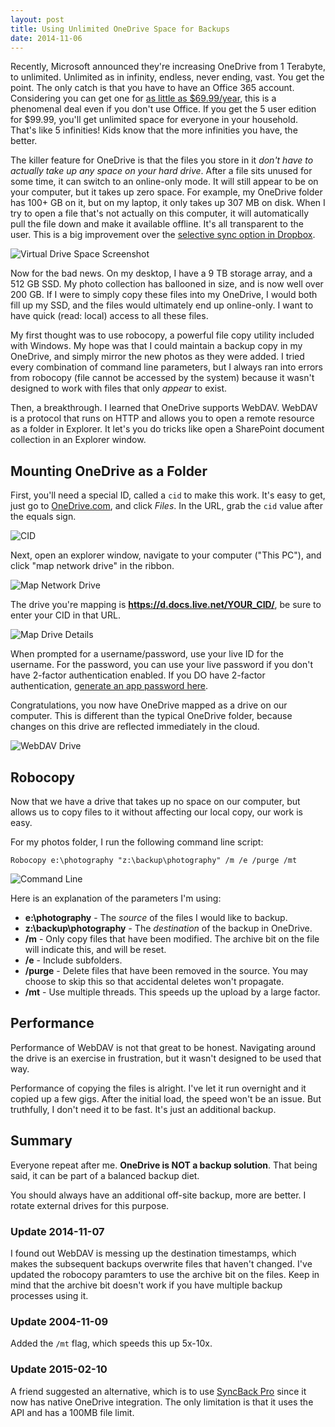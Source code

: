```yaml
---
layout: post
title: Using Unlimited OneDrive Space for Backups
date: 2014-11-06
---
```


Recently, Microsoft announced they're increasing OneDrive from 1 Terabyte, to unlimited. Unlimited as in infinity, endless, never ending, vast. You get the point. The only catch is that you have to have an Office 365 account. Considering you can get one for [as little as $69.99/year](http://products.office.com/en-us/buy/office), this is a phenomenal deal even if you don't use Office. If you get the 5 user edition for $99.99, you'll get unlimited space for everyone in your household. That's like 5 infinities! Kids know that the more infinities you have, the better.

The killer feature for OneDrive is that the files you store in it *don't have to actually take up any space on your hard drive*. After a file sits unused for some time, it can switch to an online-only mode. It will still appear to be on your computer, but it takes up zero space. For example, my OneDrive folder has 100+ GB on it, but on my laptop, it only takes up 307 MB on disk. When I try to open a file that's not actually on this computer, it will automatically pull the file down and make it available offline. It's all transparent to the user. This is a big improvement over the [selective sync option in Dropbox](https://www.dropbox.com/help/175).

![Virtual Drive Space Screenshot](virtual-drive-space-screenshot.png)

Now for the bad news. On my desktop, I have a 9 TB storage array, and a 512 GB SSD. My photo collection has ballooned in size, and is now well over 200 GB. If I were to simply copy these files into my OneDrive, I would both fill up my SSD, and the files would ultimately end up online-only. I want to have quick (read: local) access to all these files.

My first thought was to use robocopy, a powerful file copy utility included with Windows. My hope was that I could maintain a backup copy in my OneDrive, and simply mirror the new photos as they were added. I tried every combination of command line parameters, but I always ran into errors from robocopy (file cannot be accessed by the system) because it wasn't designed to work with files that only *appear* to exist.

Then, a breakthrough. I learned that OneDrive supports WebDAV. WebDAV is a protocol that runs on HTTP and allows you to open a remote resource as a folder in Explorer. It let's you do tricks like open a SharePoint document collection in an Explorer window.

## Mounting OneDrive as a Folder

First, you'll need a special ID, called a `cid` to make this work. It's easy to get, just go to [OneDrive.com](http://onedrive.com), and click *Files*. In the URL, grab the `cid` value after the equals sign.

![CID](cid.png)

Next, open an explorer window, navigate to your computer ("This PC"), and click "map network drive" in the ribbon.

![Map Network Drive](map-network-drive.png)

The drive you're mapping is **https://d.docs.live.net/YOUR_CID/**, be sure to enter your CID in that URL.

![Map Drive Details](map-drive-details.png)

When prompted for a username/password, use your live ID for the username. For the password, you can use your live password if you don't have 2-factor authentication enabled. If you DO have 2-factor authentication, [generate an app password here](https://account.live.com/proofs/AppPassword?mkt=en-us).

Congratulations, you now have OneDrive mapped as a drive on our computer. This is different than the typical OneDrive folder, because changes on this drive are reflected immediately in the cloud.

![WebDAV Drive](drive.png)

## Robocopy

Now that we have a drive that takes up no space on our computer, but allows us to copy files to it without affecting our local copy, our work is easy.

For my photos folder, I run the following command line script:

	Robocopy e:\photography "z:\backup\photography" /m /e /purge /mt

![Command Line](command-line-screenshot.png)

Here is an explanation of the parameters I'm using:

* **e:\photography** - The *source* of the files I would like to backup.
* **z:\backup\photography** - The *destination* of the backup in OneDrive.
* **/m** - Only copy files that have been modified. The archive bit on the file will indicate this, and will be reset.
* **/e** - Include subfolders.
* **/purge** - Delete files that have been removed in the source. You may choose to skip this so that accidental deletes won't propagate.
* **/mt** - Use multiple threads. This speeds up the upload by a large factor.

## Performance

Performance of WebDAV is not that great to be honest. Navigating around the drive is an exercise in frustration, but it wasn't designed to be used that way.

Performance of copying the files is alright. I've let it run overnight and it copied up a few gigs. After the initial load, the speed won't be an issue. But truthfully, I don't need it to be fast. It's just an additional backup.

## Summary

Everyone repeat after me. **OneDrive is NOT a backup solution**. That being said, it can be part of a balanced backup diet.

You should always have an additional off-site backup, more are better. I rotate external drives for this purpose.

### Update 2014-11-07

I found out WebDAV is messing up the destination timestamps, which makes the subsequent backups overwrite files that haven't changed. I've updated the robocopy paramters to use the archive bit on the files. Keep in mind that the archive bit doesn't work if you have multiple backup processes using it.

### Update 2004-11-09

Added the `/mt` flag, which speeds this up 5x-10x. 

### Update 2015-02-10

A friend suggested an alternative, which is to use [SyncBack Pro](http://www.2brightsparks.com/syncback/sbpro.html) since it now has native OneDrive integration. The only limitation is that it uses the API and has a 100MB file limit.